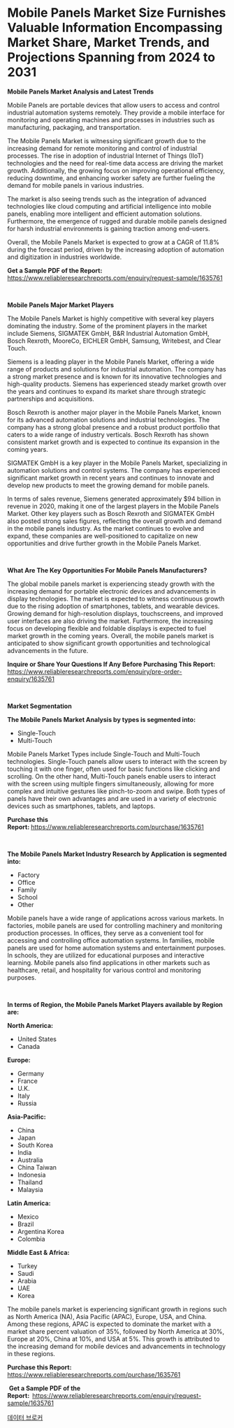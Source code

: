<p><h1>Mobile Panels Market Size Furnishes Valuable Information Encompassing Market Share, Market Trends, and Projections Spanning from 2024 to 2031</h1></p><p><strong>Mobile Panels Market Analysis and Latest Trends</strong></p>
<p><p>Mobile Panels are portable devices that allow users to access and control industrial automation systems remotely. They provide a mobile interface for monitoring and operating machines and processes in industries such as manufacturing, packaging, and transportation.</p><p>The Mobile Panels Market is witnessing significant growth due to the increasing demand for remote monitoring and control of industrial processes. The rise in adoption of industrial Internet of Things (IIoT) technologies and the need for real-time data access are driving the market growth. Additionally, the growing focus on improving operational efficiency, reducing downtime, and enhancing worker safety are further fueling the demand for mobile panels in various industries.</p><p>The market is also seeing trends such as the integration of advanced technologies like cloud computing and artificial intelligence into mobile panels, enabling more intelligent and efficient automation solutions. Furthermore, the emergence of rugged and durable mobile panels designed for harsh industrial environments is gaining traction among end-users.</p><p>Overall, the Mobile Panels Market is expected to grow at a CAGR of 11.8% during the forecast period, driven by the increasing adoption of automation and digitization in industries worldwide.</p></p>
<p><strong>Get a Sample PDF of the Report:&nbsp;</strong> <a href="https://www.reliableresearchreports.com/enquiry/request-sample/1635761">https://www.reliableresearchreports.com/enquiry/request-sample/1635761</a></p>
<p>&nbsp;</p>
<p><strong>Mobile Panels Major Market Players</strong></p>
<p><p>The Mobile Panels Market is highly competitive with several key players dominating the industry. Some of the prominent players in the market include Siemens, SIGMATEK GmbH, B&R Industrial Automation GmbH, Bosch Rexroth, MooreCo, EICHLER GmbH, Samsung, Writebest, and Clear Touch.</p><p>Siemens is a leading player in the Mobile Panels Market, offering a wide range of products and solutions for industrial automation. The company has a strong market presence and is known for its innovative technologies and high-quality products. Siemens has experienced steady market growth over the years and continues to expand its market share through strategic partnerships and acquisitions.</p><p>Bosch Rexroth is another major player in the Mobile Panels Market, known for its advanced automation solutions and industrial technologies. The company has a strong global presence and a robust product portfolio that caters to a wide range of industry verticals. Bosch Rexroth has shown consistent market growth and is expected to continue its expansion in the coming years.</p><p>SIGMATEK GmbH is a key player in the Mobile Panels Market, specializing in automation solutions and control systems. The company has experienced significant market growth in recent years and continues to innovate and develop new products to meet the growing demand for mobile panels.</p><p>In terms of sales revenue, Siemens generated approximately $94 billion in revenue in 2020, making it one of the largest players in the Mobile Panels Market. Other key players such as Bosch Rexroth and SIGMATEK GmbH also posted strong sales figures, reflecting the overall growth and demand in the mobile panels industry. As the market continues to evolve and expand, these companies are well-positioned to capitalize on new opportunities and drive further growth in the Mobile Panels Market.</p></p>
<p>&nbsp;</p>
<p><strong>What Are The Key Opportunities For Mobile Panels Manufacturers?</strong></p>
<p><p>The global mobile panels market is experiencing steady growth with the increasing demand for portable electronic devices and advancements in display technologies. The market is expected to witness continuous growth due to the rising adoption of smartphones, tablets, and wearable devices. Growing demand for high-resolution displays, touchscreens, and improved user interfaces are also driving the market. Furthermore, the increasing focus on developing flexible and foldable displays is expected to fuel market growth in the coming years. Overall, the mobile panels market is anticipated to show significant growth opportunities and technological advancements in the future.</p></p>
<p><strong>Inquire or Share Your Questions If Any Before Purchasing This Report:</strong> <a href="https://www.reliableresearchreports.com/enquiry/pre-order-enquiry/1635761">https://www.reliableresearchreports.com/enquiry/pre-order-enquiry/1635761</a></p>
<p>&nbsp;</p>
<p><strong>Market Segmentation</strong></p>
<p><strong>The Mobile Panels Market Analysis by types is segmented into:</strong></p>
<p><ul><li>Single-Touch</li><li>Multi-Touch</li></ul></p>
<p><p>Mobile Panels Market Types include Single-Touch and Multi-Touch technologies. Single-Touch panels allow users to interact with the screen by touching it with one finger, often used for basic functions like clicking and scrolling. On the other hand, Multi-Touch panels enable users to interact with the screen using multiple fingers simultaneously, allowing for more complex and intuitive gestures like pinch-to-zoom and swipe. Both types of panels have their own advantages and are used in a variety of electronic devices such as smartphones, tablets, and laptops.</p></p>
<p><strong>Purchase this Report:&nbsp;</strong><a href="https://www.reliableresearchreports.com/purchase/1635761">https://www.reliableresearchreports.com/purchase/1635761</a></p>
<p>&nbsp;</p>
<p><strong>The Mobile Panels Market Industry Research by Application is segmented into:</strong></p>
<p><ul><li>Factory</li><li>Office</li><li>Family</li><li>School</li><li>Other</li></ul></p>
<p><p>Mobile panels have a wide range of applications across various markets. In factories, mobile panels are used for controlling machinery and monitoring production processes. In offices, they serve as a convenient tool for accessing and controlling office automation systems. In families, mobile panels are used for home automation systems and entertainment purposes. In schools, they are utilized for educational purposes and interactive learning. Mobile panels also find applications in other markets such as healthcare, retail, and hospitality for various control and monitoring purposes.</p></p>
<p>&nbsp;</p>
<p><strong>In terms of Region, the Mobile Panels Market Players available by Region are:</strong></p>
<p>
    <p> <strong> North America: </strong>
        <ul>
            <li>United States</li>
            <li>Canada</li>
        </ul>
        </p> 
    <p> <strong> Europe: </strong>
        <ul>
            <li>Germany</li>
            <li>France</li>
            <li>U.K.</li>
            <li>Italy</li>
            <li>Russia</li>
        </ul>
        </p> 
    <p> <strong> Asia-Pacific: </strong>
        <ul>
            <li>China</li>
            <li>Japan</li>
            <li>South Korea</li>
            <li>India</li>
            <li>Australia</li>
            <li>China Taiwan</li>
            <li>Indonesia</li>
            <li>Thailand</li>
            <li>Malaysia</li>
        </ul>
        </p> 
    <p> <strong> Latin America: </strong>
        <ul>
            <li>Mexico</li>
            <li>Brazil</li>
            <li>Argentina Korea</li>
            <li>Colombia</li>
        </ul>
        </p> 
    <p> <strong> Middle East & Africa: </strong>
        <ul>
            <li>Turkey</li>
            <li>Saudi</li>
            <li>Arabia</li>
            <li>UAE</li>
            <li>Korea</li>
        </ul>
    </p>
    </p>
<p><p>The mobile panels market is experiencing significant growth in regions such as North America (NA), Asia Pacific (APAC), Europe, USA, and China. Among these regions, APAC is expected to dominate the market with a market share percent valuation of 35%, followed by North America at 30%, Europe at 20%, China at 10%, and USA at 5%. This growth is attributed to the increasing demand for mobile devices and advancements in technology in these regions.</p></p>
<p><strong>Purchase this Report: </strong><a href="https://www.reliableresearchreports.com/purchase/1635761">https://www.reliableresearchreports.com/purchase/1635761</a></p>
<p>&nbsp;<strong>Get a Sample PDF of the Report:&nbsp;&nbsp;</strong><a href="https://www.reliableresearchreports.com/enquiry/request-sample/1635761">https://www.reliableresearchreports.com/enquiry/request-sample/1635761</a></p>
<p><strong></strong></p>
<p><p><a href="https://github.com/lzrvbyqzftro57/Market-Research-Report-List-1/blob/main/24798838335.md">데이터 브로커</a></p></p>